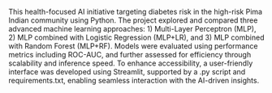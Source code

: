 This health-focused AI initiative targeting diabetes risk in the high-risk Pima Indian community using Python. 
The project explored and compared three advanced machine learning approaches: 1) Multi-Layer Perceptron (MLP), 2) MLP combined with Logistic Regression (MLP+LR), and 3) MLP combined with Random Forest (MLP+RF). 
Models were evaluated using performance metrics including ROC-AUC, and further assessed for efficiency through scalability and inference speed. 
To enhance accessibility, a user-friendly interface was developed using Streamlit, supported by a .py script and requirements.txt, enabling seamless interaction with the AI-driven insights.
